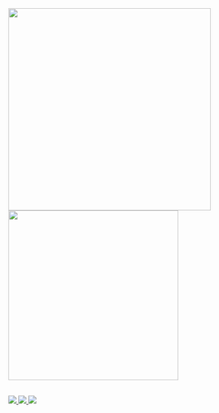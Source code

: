 <a href="https://github.com/anuraghazra/github-readme-stats">
  <img align="center" src="https://github-readme-stats.vercel.app/api?username=luemmelsec&show_icons=true&title_color=05CD0E&text_color=05CD0E&bg_color=040504&icon_color=23A960&border_color=23A960" width=405/>
</a>
<a href="https://github.com/anuraghazra/convoychat">
  <img align="center" src="https://github-readme-stats.vercel.app/api/top-langs/?username=luemmelsec&theme=aura&layout=compact&title_color=05CD0E&text_color=05CD0E&bg_color=040504&border_color=23A960" width=340 />
</a>

<br>
<br>
<p align="left">
    <a href="https://github.com/luemmelsec/github-readme-stats/actions">
      <img src="https://img.shields.io/twitter/follow/TheLuemmel?style=flat-square" />
    </a>
    <a href="https://codecov.io/gh/luemmelsec/github-readme-stats">
      <img src="https://img.shields.io/github/followers/LuemmelSec?label=follow%20github&style=flat-square" />
    </a>
    <a href="https://github.com/luemmelsec/github-readme-stats/issues">
      <img src="https://komarev.com/ghpvc/?username=LuemmelSec&label=Profile%20views&color=0e75b6&style=flat" />
    </a>
  </p>
